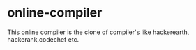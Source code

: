 # online-compiler
This online compiler is the clone of compiler's like hackerearth, hackerank,codechef etc. 
